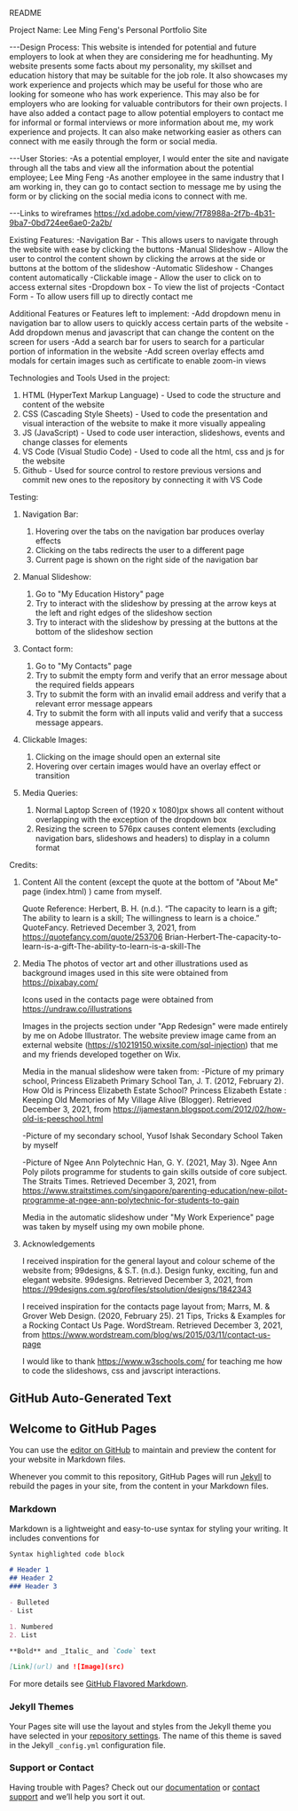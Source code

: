 README

Project Name:
Lee Ming Feng's Personal Portfolio Site

---Design Process:
This website is intended for potential and future employers to look at when they are considering me for headhunting. My website presents some facts about my personality, my skillset and education history that may be suitable for the job role. It also showcases my work experience and projects which may be useful for those who are looking for someone who has work experience. This may also be for employers who are looking for valuable contributors for their own projects. I have also added a contact page to allow potential employers to contact me for informal or formal interviews or more information about me, my work experience and projects. It can also make networking easier as others can connect with me easily through the form or social media.

---User Stories:
-As a potential employer, I would enter the site and navigate through all the tabs and view all the information about the potential employee; Lee Ming Feng
-As another employee in the same industry that I am working in, they can go to contact section to message me by using the form or by clicking on the social media icons to connect with me.

---Links to wireframes
https://xd.adobe.com/view/7f78988a-2f7b-4b31-9ba7-0bd724ee6ae0-2a2b/

Existing Features:
-Navigation Bar - This allows users to navigate through the website with ease by clicking the buttons
-Manual Slideshow - Allow the user to control the content shown by clicking the arrows at the side or buttons at the bottom of the slideshow
-Automatic Slideshow - Changes content automatically
-Clickable image - Allow the user to click on to access external sites
-Dropdown box - To view the list of projects
-Contact Form - To allow users fill up to directly contact me

Additional Features or Features left to implement:
-Add dropdown menu in navigation bar to allow users to quickly access certain parts of the website
-Add dropdown menus and javascript that can change the content on the screen for users
-Add a search bar for users to search for a particular portion of information in the website
-Add screen overlay effects amd modals for certain images such as certificate to enable zoom-in views

Technologies and Tools Used in the project:
1. HTML (HyperText Markup Language) - Used to code the structure and content of the website
2. CSS (Cascading Style Sheets) - Used to code the presentation and visual interaction of the website to make it more visually appealing
3. JS (JavaScript) - Used to code user interaction, slideshows, events and change classes for elements
4. VS Code (Visual Studio Code) - Used to code all the html, css and js for the website
5. Github - Used for source control to restore previous versions and commit new ones to the repository by connecting it with VS Code

Testing:
1. Navigation Bar:
   1. Hovering over the tabs on the navigation bar produces overlay effects
   2. Clicking on the tabs redirects the user to a different page
   3. Current page is shown on the right side of the navigation bar

2. Manual Slideshow:
   1. Go to "My Education History" page
   2. Try to interact with the slideshow by pressing at the arrow keys at the left and right edges of the slideshow section
   3. Try to interact with the slideshow by pressing at the buttons at the bottom of the slideshow section
   
3. Contact form:
   1. Go to "My Contacts" page
   2. Try to submit the empty form and verify that an error message about the required fields appears
   3. Try to submit the form with an invalid email address and verify that a relevant error message appears
   4. Try to submit the form with all inputs valid and verify that a success message appears.

4. Clickable Images:
   1. Clicking on the image should open an external site
   2. Hovering over certain images would have an overlay effect or transition

5. Media Queries:
   1. Normal Laptop Screen of (1920 x 1080)px shows all content without overlapping with the exception of the dropdown box 
   2. Resizing the screen to 576px causes content elements (excluding navigation bars, slideshows and headers) to display in a column format

Credits:
1. Content
   All the content (except the quote at the bottom of "About Me" page (index.html) ) came from myself.

   Quote Reference: Herbert, B. H. (n.d.). “The capacity to learn is a gift; The ability to learn is a skill; The willingness to learn is a choice.” QuoteFancy. Retrieved December 3, 2021, from https://quotefancy.com/quote/253706 Brian-Herbert-The-capacity-to-learn-is-a-gift-The-ability-to-learn-is-a-skill-The

2. Media
   The photos of vector art and other illustrations used as background images used in this site were obtained from https://pixabay.com/

   Icons used in the contacts page were obtained from https://undraw.co/illustrations

   Images in the projects section under "App Redesign" were made entirely by me on Adobe Illustrator. The website preview image came from an external website (https://s10219150.wixsite.com/sql-injection) that me and my friends developed together on Wix.

   Media in the manual slideshow were taken from:
   -Picture of my primary school, Princess Elizabeth Primary School
   Tan, J. T. (2012, February 2). How Old is Princess Elizabeth Estate School? Princess Elizabeth Estate : Keeping Old Memories of My Village Alive (Blogger). Retrieved December 3, 2021, from https://ijamestann.blogspot.com/2012/02/how-old-is-peeschool.html

   -Picture of my secondary school, Yusof Ishak Secondary School
   Taken by myself

   -Picture of Ngee Ann Polytechnic
   Han, G. Y. (2021, May 3). Ngee Ann Poly pilots programme for students to gain skills outside of core subject. The Straits Times. Retrieved December 3, 2021, from https://www.straitstimes.com/singapore/parenting-education/new-pilot-programme-at-ngee-ann-polytechnic-for-students-to-gain

   Media in the automatic slideshow under "My Work Experience" page was taken by myself using my own mobile phone.

3. Acknowledgements
   
   I received inspiration for the general layout and colour scheme of the website from;
   99designs, & S.T. (n.d.). Design funky, exciting, fun and elegant website. 99designs. Retrieved December 3, 2021, from https://99designs.com.sg/profiles/stsolution/designs/1842343

   I received inspiration for the contacts page layout from;
   Marrs, M. & Grover Web Design. (2020, February 25). 21 Tips, Tricks & Examples for a Rocking Contact Us Page. WordStream. Retrieved December 3, 2021, from https://www.wordstream.com/blog/ws/2015/03/11/contact-us-page

   I would like to thank https://www.w3schools.com/ for teaching me how to code the slideshows, css and javscript interactions.

GitHub Auto-Generated Text
-------------------------------------------------------------------------------------------------------------------------------------------------
## Welcome to GitHub Pages

You can use the [editor on GitHub](https://github.com/NeoXen17/ID_Assignment_1_LMF/edit/main/README.md) to maintain and preview the content for your website in Markdown files.

Whenever you commit to this repository, GitHub Pages will run [Jekyll](https://jekyllrb.com/) to rebuild the pages in your site, from the content in your Markdown files.

### Markdown

Markdown is a lightweight and easy-to-use syntax for styling your writing. It includes conventions for

```markdown
Syntax highlighted code block

# Header 1
## Header 2
### Header 3

- Bulleted
- List

1. Numbered
2. List

**Bold** and _Italic_ and `Code` text

[Link](url) and ![Image](src)
```

For more details see [GitHub Flavored Markdown](https://guides.github.com/features/mastering-markdown/).

### Jekyll Themes

Your Pages site will use the layout and styles from the Jekyll theme you have selected in your [repository settings](https://github.com/NeoXen17/ID_Assignment_1_LMF/settings/pages). The name of this theme is saved in the Jekyll `_config.yml` configuration file.

### Support or Contact

Having trouble with Pages? Check out our [documentation](https://docs.github.com/categories/github-pages-basics/) or [contact support](https://support.github.com/contact) and we’ll help you sort it out.
